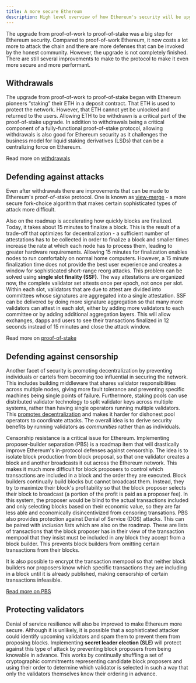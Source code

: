 ```yaml
---
title: A more secure Ethereum
description: High level overview of how Ethereum's security will be upgraded in the future
---
```


The upgrade from proof-of-work to proof-of-stake was a big step for Ethereum security. Compared to proof-of-work Ethereum, it now costs a lot more to attack the chain and there are more defenses that can be invoked by the honest community. However, the upgrade is not completely finished. There are still several improvements to make to the protocol to make it even more secure and more performant.

## Withdrawals

The upgrade from proof-of-work to proof-of-stake began with Ethereum pioneers “staking” their ETH in a deposit contract. That ETH is used to protect the network. However, that ETH cannot yet be unlocked and returned to the users. Allowing ETH to be withdrawn is a critical part of the proof-of-stake upgrade. In addition to withdrawals being a critical component of a fully-functional proof-of-stake protocol, allowing withdrawals is also good for Ethereum security as it challenges the business model for liquid staking derivatives (LSDs) that can be a centralizing force on Ethereum.

Read more on [withdrawals](comingsoon)

## Defending against attacks

Even after withdrawals there are improvements that can be made to Ethereum's proof-of-stake protocol. One is known as [view-merge](https://ethresear.ch/t/view-merge-as-a-replacement-for-proposer-boost/13739) - a more secure fork-choice algorithm that makes certain sophisticated types of attack more difficult.

Also on the roadmap is accelerating how quickly blocks are finalized. Today, it takes about 15 minutes to finalize a block. This is the result of a trade-off that optimizes for decentralization - a sufficient number of attestations has to be collected in order to finalize a block and smaller times increase the rate at which each node has to process them, leading to greater hardware requirements. Allowing 15 minutes for finalization enables nodes to run comfortably on normal home computers. However, a 15 minute finalization time does not provide the best user experience and creates a window for sophisticated short-range reorg attacks. This problem can be solved using **single slot finality (SSF)**. The way attestations are organized now, the complete validator set attests once per epoch, not once per slot. Within each slot, validators that are due to attest are divided into committees whose signatures are aggregated into a single attestation. SSF can be delivered by doing more signature aggregation so that many more validators can attest in each slot, either by adding more validators to each committee or by adding additional aggregation layers. This will allow exchanges, dapps and users to see their transactions finalized in 12 seconds instead of 15 minutes and close the attack window.

Read more on [proof-of-stake](/developers/docs/consensus-mechanisms/pos/)

## Defending against censorship

Another facet of security is promoting decentralization by preventing individuals or cartels from becoming too influential in securing the network. This includes building middleware that shares validator responsibilities across multiple nodes, giving more fault tolerance and preventing specific machines being single points of failure. Furthermore, staking pools can use distributed validator technology to split validator keys across multiple systems, rather than having single operators running multiple validators. This [promotes decentralization](https://medium.com/coinmonks/eth2-secret-shared-validators-85824df8cbc0) and makes it harder for dishonest pool operators to coordinate attacks. The overall idea is to derive security benefits by running validators as _communities_ rather than as individuals.

Censorship resistance is a critical issue for Ethereum. Implementing proposer-builder separation (PBS) is a roadmap item that will drastically improve Ethereum's in-protocol defenses against censorship. The idea is to isolate block production from block proposal, so that one validator creates a block and another broadcasts it out across the Ethereum network. This makes it much more difficult for block proposers to control which transactions are included in a block and the order they are executed. Block builders continually build blocks but cannot broadcast them. Instead, they try to maximize their block's profitability so that the block proposer selects their block to broadcast (a portion of the profit is paid as a proposer fee). In this system, the proposer would be blind to the actual transactions included and only selecting blocks based on their economic value, so they are far less able and economically disincentivized from censoring transations. PBS also provides protection against Denial of Service (DOS) attacks. This can be paired with _inclusion lists_ which are also on the roadmap. These are lists of transactions that the block proposer has in their view of the transaction mempool that they insist must be included in any block they accept from a block builder. This prevents block builders from omitting certain transactions from their blocks.

It is also possible to encrypt the transaction mempool so that neither block builders nor proposers know which specific transactions they are including in a block until it is already published, making censorship of certain transactions infeasible.

[Read more on PBS](/roadmap/pbs/)

## Protecting validators

Denial of service resilience will also be improved to make Ethereum more secure. Although it is unlikely, it is possible that a sophisticated attacker could identify upcoming validators and spam them to prevent them from proposing blocks. Implementing **secret leader election (SLE)** will protect against this type of attack by preventing block proposers from being knowable in advance. This works by continually shuffling a set of cryptographic commitments representing candidate block proposers and using their order to determine which validator is selected in such a way that only the validators themselves know their ordering in advance.
